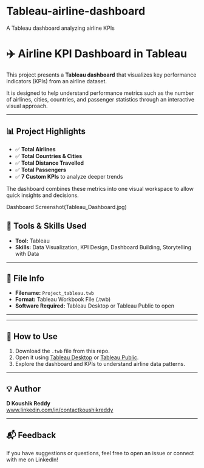 # Tableau-airline-dashboard
A Tableau dashboard analyzing airline KPIs
# ✈️ Airline KPI Dashboard in Tableau

This project presents a **Tableau dashboard** that visualizes key performance indicators (KPIs) from an airline dataset.

It is designed to help understand performance metrics such as the number of airlines, cities, countries, and passenger statistics through an interactive visual approach.

---

## 📊 Project Highlights

- ✅ **Total Airlines**
- ✅ **Total Countries & Cities**
- ✅ **Total Distance Travelled**
- ✅ **Total Passengers**
- ✅ **7 Custom KPIs** to analyze deeper trends

The dashboard combines these metrics into one visual workspace to allow quick insights and decisions.

Dashboard Screenshot(Tableau_Dashboard.jpg)

## 🔧 Tools & Skills Used

- **Tool:** Tableau  
- **Skills:** Data Visualization, KPI Design, Dashboard Building, Storytelling with Data

---

## 📁 File Info

- **Filename:** `Project_tableau.twb`  
- **Format:** Tableau Workbook File (.twb)  
- **Software Required:** Tableau Desktop or Tableau Public to open

---



---

## 🚀 How to Use

1. Download the `.twb` file from this repo.
2. Open it using [Tableau Desktop](https://www.tableau.com/products/desktop) or [Tableau Public](https://public.tableau.com/).
3. Explore the dashboard and KPIs to understand airline data patterns.

---

## 💡 Author

**D Koushik Reddy**  
www.linkedin.com/in/contactkoushikreddy

---

## 📬 Feedback

If you have suggestions or questions, feel free to open an issue or connect with me on LinkedIn!

